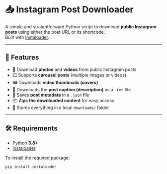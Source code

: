 # 📥 Instagram Post Downloader

A simple and straightforward Python script to download **public Instagram posts** using either the post URL or its shortcode.  
Built with [Instaloader](https://instaloader.github.io/).

---

## 📌 Features

- 📸 Download **photos** and **videos** from public Instagram posts  
- 🎞️ Supports **carousel posts** (multiple images or videos)  
- 🖼️ Downloads **video thumbnails (covers)**  
- 📝 Downloads the **post caption (description)** as a `.txt` file  
- 📑 Saves **post metadata** in a `.json` file  
- 📦 **Zips the downloaded content** for easy access  
- 💾 Stores everything in a local `downloads/` folder  

---

## 🛠️ Requirements

- Python **3.8+**
- [Instaloader](https://pypi.org/project/instaloader/)

To install the required package:

```bash
pip install instaloader
